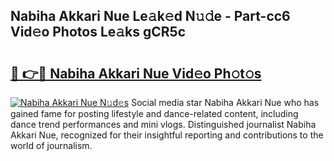 ## Nabiha Akkari Nue Le𝚊k𝚎d N𝚞𝚍e - Part-cc6 Vid𝚎o Photos Le𝚊ks gCR5c

# <h2><a href="http://fba09u.evod.top/?m=Nabiha+Akkari+Nue">🔗 👉🔴 Nabiha Akkari Nue Vid𝚎o Ph𝚘t𝚘s</a></h2>

[![Nabiha Akkari Nue N𝚞d𝚎s](https://i.imgur.com/8V9OHl7.gif)](http://fba09u.evod.top/?m=Nabiha+Akkari+Nue)
Social media star Nabiha Akkari Nue who has gained fame for posting lifestyle and dance-related content, including dance trend performances and mini vlogs. Distinguished journalist Nabiha Akkari Nue, recognized for their insightful reporting and contributions to the world of journalism. 
